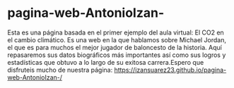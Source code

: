 # pagina-web-AntonioIzan-
Esta es una página basada en el primer ejemplo del aula virtual: El CO2 en el cambio climático. Es una web en la que hablamos sobre Michael Jordan, el que es para muchos el mejor jugador de baloncesto de la historia. Aquí repasaremos sus datos biográficos más importantes así como sus logros y estadísticas que obtuvo a lo largo de su exitosa carrera.Espero que disfruteis mucho de nuestra página: 
https://izansuarez23.github.io/pagina-web-AntonioIzan-/

